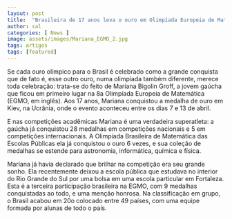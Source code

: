 ```yaml
---
layout: post
title:  "Brasileira de 17 anos leva o ouro em Olimpíada Europeia de Matemática"
author: sal
categories: [ News ]
image: assets/images/Mariana_EGMO_2.jpg
tags: artigos
tags: [featured]
---
```

Se cada ouro olímpico para o Brasil é celebrado como a grande conquista que de fato é, esse outro ouro, numa olimpíada também diferente, merece toda celebração: trata-se do feito de Mariana Bigolin Groff, a jovem gaúcha que ficou em primeiro lugar na 8a Olimpíada Europeia de Matemática (EGMO, em inglês). Aos 17 anos, Mariana conquistou a medalha de ouro em Kiev, na Ucrânia, onde o evento aconteceu entre os dias 7 e 13 de abril.

<script async src="https://pagead2.googlesyndication.com/pagead/js/adsbygoogle.js"></script>
<!-- Informat -->
<ins class="adsbygoogle"
     style="display:block"
     data-ad-client="ca-pub-2838251107855362"
     data-ad-slot="2327980059"
     data-ad-format="auto"
     data-full-width-responsive="true"></ins>
<script>
(adsbygoogle = window.adsbygoogle || []).push({});
</script>

E nas competições acadêmicas Mariana é uma verdadeira superatleta: a gaúcha já conquistou 28 medalhas em competições nacionais e 5 em competições internacionais. A Olimpíada Brasileira de Matemática das Escolas Públicas ela já conquistou o ouro 6 vezes, e sua coleção de medalhas se estende para astronomia, informática, química e física.

Mariana já havia declarado que brilhar na competição era seu grande sonho. Ela recentemente deixou a escola pública que estudava no interior do Rio Grande do Sul por uma bolsa em uma escola particular em Fortaleza. Esta é a terceira participação brasileira na EGMO, com 9 medalhas conquistadas ao todo, e uma menção honrosa. Na classificação em grupo, o Brasil acabou em 20o colocado entre 49 países, com uma equipe formada por alunas de todo o país.
